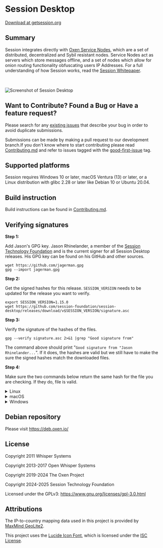 # Session Desktop

[Download at getsession.org](https://getsession.org/download)

## Summary

Session integrates directly with [Oxen Service Nodes](https://docs.oxen.io/about-the-oxen-blockchain/oxen-service-nodes), which are a set of distributed, decentralized and Sybil resistant nodes. Service Nodes act as servers which store messages offline, and a set of nodes which allow for onion routing functionality obfuscating users IP Addresses. For a full understanding of how Session works, read the [Session Whitepaper](https://getsession.org/whitepaper).

<br/>
<br/>
<img src="https://i.imgur.com/ydVhH00.png" alt="Screenshot of Session Desktop" />

## Want to Contribute? Found a Bug or Have a feature request?

Please search for any [existing issues](https://github.com/session-foundation/session-desktop/issues) that describe your bug in order to avoid duplicate submissions.

Submissions can be made by making a pull request to our development branch.If you don't know where to start contributing please read [Contributing.md](CONTRIBUTING.md) and refer to issues tagged with the [good-first-issue](https://github.com/session-foundation/session-desktop/issues?q=is%3Aopen+is%3Aissue+label%3A%22good+first+issue%22) tag.

## Supported platforms

Session requires Windows 10 or later, macOS Ventura (13) or later, or a Linux distribution with glibc 2.28 or later like Debian 10 or Ubuntu 20.04.

## Build instruction

Build instructions can be found in [Contributing.md](CONTRIBUTING.md).

## Verifying signatures

**Step 1:**

Add Jason's GPG key. Jason Rhinelander, a member of the [Session Technology Foundation](https://session.foundation/) and is the current signer for all Session Desktop releases. His GPG key can be found on his GitHub and other sources.

```shell
wget https://github.com/jagerman.gpg
gpg --import jagerman.gpg
```

**Step 2:**

Get the signed hashes for this release. `SESSION_VERSION` needs to be updated for the release you want to verify.

```shell
export SESSION_VERSION=1.15.0
wget https://github.com/session-foundation/session-desktop/releases/download/v$SESSION_VERSION/signature.asc
```

**Step 3:**

Verify the signature of the hashes of the files.

```shell
gpg --verify signature.asc 2>&1 |grep "Good signature from"
```

The command above should print "`Good signature from "Jason Rhinelander...`". If it does, the hashes are valid but we still have to make the sure the signed hashes match the downloaded files.

**Step 4:**

Make sure the two commands below return the same hash for the file you are checking. If they do, file is valid.

<details>
<summary>Linux</summary>

```shell
sha256sum session-desktop-linux-amd64-$SESSION_VERSION.deb
grep .deb signature.asc
```

</details>

<details>
<summary>macOS</summary>

**Apple Silicon**

```shell
sha256sum releases/session-desktop-mac-arm64-$SESSION_VERSION.dmg
grep .dmg signature.asc
```

**Intel**

```shell
sha256sum releases/session-desktop-mac-x64-$SESSION_VERSION.dmg
grep .dmg signature.asc
```

</details>

<details>
<summary>Windows</summary>

**Powershell**

```PowerShell
Get-FileHash -Algorithm SHA256 session-desktop-win-x64-$SESSION_VERSION.exe  # checksum is uppercase but should otherwise match
Select-String -Pattern ".exe" signature.asc
```

**Bash**

```shell
sha256sum session-desktop-win-x64-$SESSION_VERSION.exe
grep .exe signature.asc
```

</details>

## Debian repository

Please visit https://deb.oxen.io/

## License

Copyright 2011 Whisper Systems

Copyright 2013-2017 Open Whisper Systems

Copyright 2019-2024 The Oxen Project

Copyright 2024-2025 Session Technology Foundation

Licensed under the GPLv3: https://www.gnu.org/licenses/gpl-3.0.html

## Attributions

The IP-to-country mapping data used in this project is provided by [MaxMind GeoLite2](https://dev.maxmind.com/geoip/geolite2-free-geolocation-data).

This project uses the [Lucide Icon Font](https://lucide.dev/), which is licensed under the [ISC License](./third_party_licenses/LucideLicense.txt).
